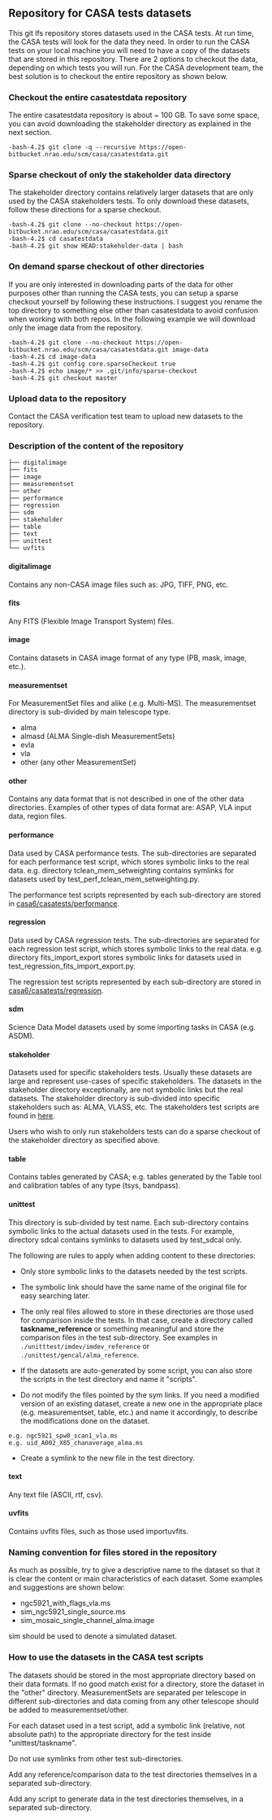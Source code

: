 ## Repository for CASA tests datasets
This git lfs repository stores datasets used in the CASA tests. At run time, the CASA tests will look for
the data they need. In order to run the CASA tests on your local machine you will need to have a copy
of the datasets that are stored in this repository. There are 2 options to checkout the data, depending
on which tests you will run. For the CASA development team, the best solution is to checkout the
entire repository as shown below.

### Checkout the entire casatestdata repository
The entire casatestdata repository is about ~ 100 GB. To save some space, you can avoid downloading the
stakeholder directory as explained in the next section.

```
-bash-4.2$ git clone -q --recursive https://open-bitbucket.nrao.edu/scm/casa/casatestdata.git
```

### Sparse checkout of only the stakeholder data directory
The stakeholder directory contains relatively larger datasets that are only used by the CASA stakeholders tests.
To only download these datasets, follow these directions for a sparse checkout.

```
-bash-4.2$ git clone --no-checkout https://open-bitbucket.nrao.edu/scm/casa/casatestdata.git
-bash-4.2$ cd casatestdata
-bash-4.2$ git show HEAD:stakeholder-data | bash
```

### On demand sparse checkout of other directories
If you are only interested in downloading parts of the data for other purposes other than running the CASA tests,
you can setup a sparse checkout yourself by following these instructions. I suggest you rename the top directory
to something else other than casatestdata to avoid confusion when working with both repos.
In the following example we will download only the image data from the repository.

```
-bash-4.2$ git clone --no-checkout https://open-bitbucket.nrao.edu/scm/casa/casatestdata.git image-data
-bash-4.2$ cd image-data
-bash-4.2$ git config core.sparseCheckout true
-bash-4.2$ echo image/* >> .git/info/sparse-checkout
-bash-4.2$ git checkout master
```

### Upload data to the repository
Contact the CASA verification test team to upload new datasets to the repository.

### Description of the content of the repository
```
├── digitalimage
├── fits
├── image
├── measurementset
├── other
├── performance
├── regression
├── sdm
├── stakeholder
├── table
├── text
├── unittest
└── uvfits
```

#### digitalimage
Contains any non-CASA image files such as: JPG, TIFF, PNG, etc.

#### fits
Any FITS (Flexible Image Transport System) files.

#### image
Contains datasets in CASA image format of any type (PB, mask, image, etc.).

#### measurementset
For MeasurementSet files and alike (.e.g. Multi-MS). The measurementset directory is sub-divided by main
telescope type.
   * alma
   * almasd (ALMA Single-dish MeasurementSets)
   * evla
   * vla
   * other (any other MeasurementSet)

#### other
Contains any data format that is not described in one of the other data directories. Examples of other types of
data format are: ASAP, VLA input data, region files.

#### performance
Data used by CASA performance tests. The sub-directories are separated for each performance test script,
which stores symbolic links to the real data. e.g. directory tclean\_mem\_setweighting contains symlinks for 
datasets used by test\_perf\_tclean\_mem\_setweighting.py.

The performance test scripts represented by each sub-directory are stored in [casa6/casatests/performance](https://open-bitbucket.nrao.edu/projects/CASA/repos/casa6/browse/casatests/performance). 


#### regression
Data used by CASA regression tests. The sub-directories are separated for each regression test script,
which stores symbolic links to the real data. e.g. directory fits\_import\_export stores symbolic links
for datasets used in test\_regression\_fits\_import\_export.py.

The regression test scripts represented by each sub-directory are stored in [casa6/casatests/regression](https://open-bitbucket.nrao.edu/projects/CASA/repos/casa6/browse/casatests/regression). 


#### sdm
Science Data Model datasets used by some importing tasks in CASA (e.g. ASDM).

#### stakeholder 
Datasets used for specific stakeholders tests. Usually these datasets are large and represent use-cases
of specific stakeholders. The datasets in the stakeholder directory exceptionally, are not symbolic links
but the real datasets.
The stakeholder directory is sub-divided into specific stakeholders such as: ALMA, VLASS, etc. The stakeholders
test scripts are found in [here](https://open-bitbucket.nrao.edu/projects/CASA/repos/casa6/browse/casatests/stakeholder).

Users who wish to only run stakeholders tests can do a sparse checkout of the stakeholder
directory as specified above.

#### table
Contains tables generated by CASA; e.g. tables generated by the Table tool and calibration tables
of any type (tsys, bandpass).

#### unittest
This directory is sub-divided by test name. Each sub-directory contains symbolic links to the actual datasets
used in the tests. For example, directory sdcal contains symlinks to datasets used by test\_sdcal only.

The following are rules to apply when adding content to these directories:

   * Only store symbolic links to the datasets needed by the test scripts.

   * The symbolic link should have the same name of the original file for easy searching later.

   * The only real files allowed to store in these directories are those used for comparison inside the tests. 
   In that case, create a directory called **taskname_reference** or something meaningful and store the comparison 
   files in the test sub-directory. See examples in `./unitttest/imdev/imdev_reference` or `./unittest/gencal/alma_reference`.

   * If the datasets are auto-generated by some script, you can also store the scripts in the test directory
and name it "scripts".

   * Do not modify the files pointed by the sym links. If you need a modified version of an existing
dataset, create a new one in the appropriate place (e.g. measurementset, table, etc.) and name it accordingly, 
to describe the modifications done on the dataset.

```
e.g. ngc5921_spw0_scan1_vla.ms
e.g. uid_A002_X85_chanaverage_alma.ms
```

   * Create a symlink to the new file in the test directory.


#### text
Any text file (ASCII, rtf, csv).

#### uvfits
Contains uvfits files, such as those used importuvfits.

### Naming convention for files stored in the repository
As much as possible, try to give a descriptive name to the dataset so that
it is clear the content or main characteristics of each dataset. Some examples and suggestions
are shown below:

   * ngc5921\_with\_flags\_vla.ms
   * sim\_ngc5921\_single\_source.ms
   * sim\_mosaic\_single\_channel\_alma.image

sim should be used to denote a simulated dataset.

### How to use the datasets in the CASA test scripts
The datasets should be stored in the most appropriate directory based on
their data formats. If no good match exist for a directory, store the dataset in the "other" directory. MeasurementSets
are separated per telescope in different sub-directories and data coming from any other
telescope should be added to measurementset/other.

For each dataset used in a test script, add a symbolic link (relative, not absolute path)
to the appropriate directory for the test inside "unittest/taskname".

Do not use symlinks from other test sub-directories.

Add any reference/comparison data to the test directories themselves in a separated
sub-directory.

Add any script to generate data in the test directories themselves, in a separated sub-directory.

